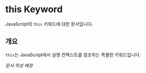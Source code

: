 # this Keyword

JavaScript의 `this` 키워드에 대한 문서입니다.

## 개요

`this`는 JavaScript에서 실행 컨텍스트를 참조하는 특별한 키워드입니다.

*문서 작성 예정*

